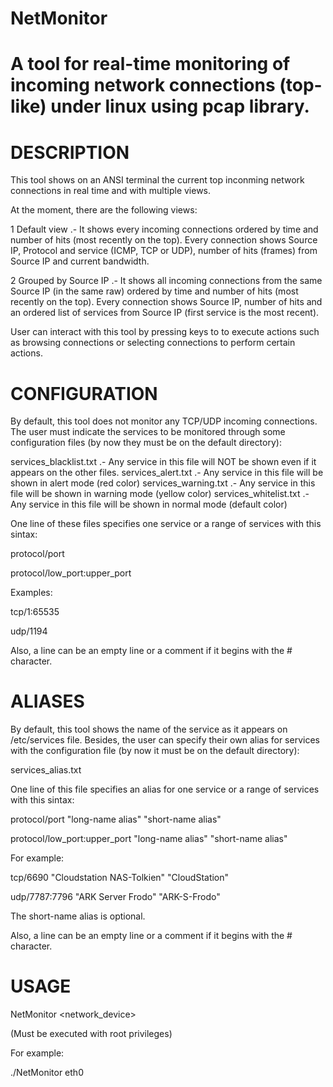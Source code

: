 # NetMonitor
A tool for real-time monitoring of incoming network connections (top-like) under linux using pcap library.
===========================================================================================================

DESCRIPTION
===========
This tool shows on an ANSI terminal the current top inconming network connections in real time and with
multiple views.

At the moment, there are the following views:

1   Default view .-  It shows every incoming connections ordered by time and number of hits (most recently
                     on the top).
                     Every connection shows Source IP, Protocol and service (ICMP, TCP or UDP), number of
                     hits (frames) from Source IP and current bandwidth.
                     
2   Grouped by Source IP .- It shows all incoming connections from the same Source IP (in the same raw)
                            ordered by time and number of hits (most recently on the top).
                            Every connection shows Source IP, number of hits and an ordered list of 
                            services from Source IP (first service is the most recent).
                            
User can interact with this tool by pressing keys to to execute actions such as browsing connections
or selecting connections to perform certain actions.

CONFIGURATION
=============
By default, this tool does not monitor any TCP/UDP incoming connections. The user must indicate the services
to be monitored through some configuration files (by now they must be on the default directory):

services_blacklist.txt   .- Any service in this file will NOT be shown even if it appears on the other files.
services_alert.txt .- Any service in this file will be shown in alert mode (red color)
services_warning.txt .- Any service in this file will be shown in warning mode (yellow color)
services_whitelist.txt .- Any service in this file will be shown in normal mode (default color)

One line of these files specifies one service or a range of services with this sintax:

protocol/port

protocol/low_port:upper_port

Examples:

tcp/1:65535

udp/1194

Also, a line can be an empty line or a comment if it begins with the # character.

ALIASES
=======
By default, this tool shows the name of the service as it appears on /etc/services file. Besides, the user
can specify their own alias for services with the configuration file (by now it must be on the default directory):

services_alias.txt

One line of this file specifies an alias for one service or a range of services with this sintax:

protocol/port  "long-name alias"  "short-name alias"

protocol/low_port:upper_port  "long-name alias"  "short-name alias"
  
For example:

tcp/6690 "Cloudstation NAS-Tolkien" "CloudStation"

udp/7787:7796 "ARK Server Frodo" "ARK-S-Frodo"

The short-name alias is optional.

Also, a line can be an empty line or a comment if it begins with the # character.

USAGE
=====

NetMonitor <network_device>

(Must be executed with root privileges)

For example:

./NetMonitor eth0

